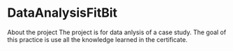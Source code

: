 # DataAnalysisFitBit

About the project
The project is for data anlysis of a case study. The goal of this practice is use all the knowledge learned in the certificate.
